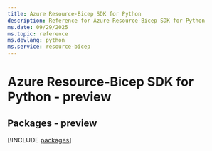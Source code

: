 ```yaml
---
title: Azure Resource-Bicep SDK for Python
description: Reference for Azure Resource-Bicep SDK for Python
ms.date: 09/29/2025
ms.topic: reference
ms.devlang: python
ms.service: resource-bicep
---
```

# Azure Resource-Bicep SDK for Python - preview
## Packages - preview
[!INCLUDE [packages](resource-bicep-index.md)]